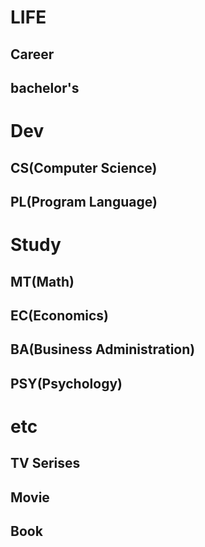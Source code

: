 # LIFE

## Career

## bachelor's



# Dev

## CS(Computer Science)

## PL(Program Language)



# Study

## MT(Math)

## EC(Economics)

## BA(Business Administration)

## PSY(Psychology)



# etc

## TV Serises

## Movie

## Book